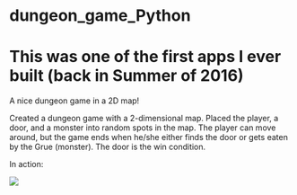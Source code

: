 # dungeon_game_Python
# This was one of the first apps I ever built (back in Summer of 2016)
A nice dungeon game in a 2D map!

Created a dungeon game with a 2-dimensional map. Placed the player, a
door, and a monster into random spots in the map. The player can move
around, but the game ends when he/she either finds the door or gets
eaten by the Grue (monster). The door is the win condition.

In action:

![](https://static1.squarespace.com/static/584bdd37e58c620f9601f270/t/588604af579fb38c051fe99b/1485178035197/dungeon_game_img.gif)
